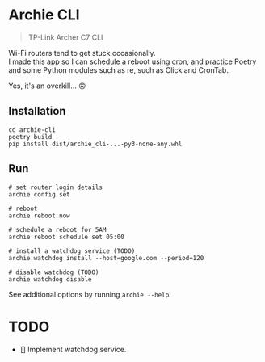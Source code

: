 # Archie CLI

> TP-Link Archer C7 CLI
  
Wi-Fi routers tend to get stuck occasionally.  
I made this app so I can schedule a reboot using cron, and practice Poetry and some Python modules such as re, such as Click and CronTab.  

Yes, it's an overkill... 🙃

## Installation
```
cd archie-cli
poetry build
pip install dist/archie_cli-...-py3-none-any.whl
```

## Run
```
# set router login details
archie config set

# reboot
archie reboot now

# schedule a reboot for 5AM
archie reboot schedule set 05:00

# install a watchdog service (TODO) 
archie watchdog install --host=google.com --period=120

# disable watchdog (TODO)
archie watchdog disable
```

See additional options by running `archie --help`.

# TODO
- [] Implement watchdog service.  



